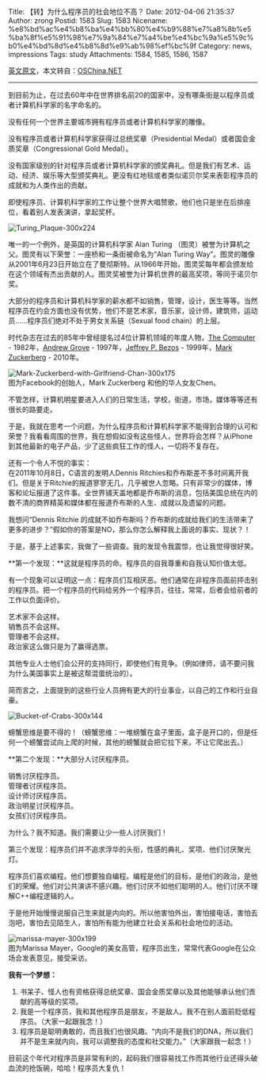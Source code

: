 Title: 【转】为什么程序员的社会地位不高？
Date: 2012-04-06 21:35:37
Author: zrong
Postid: 1583
Slug: 1583
Nicename: %e8%bd%ac%e4%b8%ba%e4%bb%80%e4%b9%88%e7%a8%8b%e5%ba%8f%e5%91%98%e7%9a%84%e7%a4%be%e4%bc%9a%e5%9c%b0%e4%bd%8d%e4%b8%8d%e9%ab%98%ef%bc%9f
Category: news, impressions
Tags: study
Attachments: 1584, 1585, 1586, 1587

[英文原文](http://www.goodbuzz.org/blog/conversation/programmers-high-social-status/)，本文转自：[OSChina.NET](http://www.oschina.net/news/24496/programmers-high-social-status)

------------------------------------------------------------------------

到目前为止，在过去60年中在世界排名前20的国家中，没有哪条街是以程序员或者计算机科学家的名字命名的。

没有任何一个世界主要城市拥有程序员或者计算机科学家的雕像。

没有程序员或者计算机科学家获得过总统奖章（Presidential
Medal）或者国会金质奖章（Congressional Gold Medal）。

没有国家级别的针对程序员或者计算机科学家的颁奖典礼。但是我们有艺术、运动、经济、娱乐等大型颁奖典礼。更没有红地毯或者类似诺贝尔奖来表彰程序员的成就和为人类作出的贡献。

即使程序员、计算机科学家的工作让整个世界大唱赞歌，他们也只是坐在后排座位，看着别人发表演讲，拿起奖杯。<!--more-->

![](http://zengrong.net/wp-content/uploads/2012/04/Turing_Plaque-300x224.jpg "Turing_Plaque-300x224")

唯一的一个例外，是英国的计算机科学家 Alan Turing
（图灵）被誉为计算机之父。图灵有以下荣誉：一座桥和一条街被命名为“Alan
Turing
Way”。图灵的雕像从2001年6月23日开始立在了曼彻斯特。从1966年开始，图灵奖每年都会颁发给在这个领域有杰出贡献的人。图灵奖被誉为计算机世界的最高奖项，等同于诺贝尔奖。

大部分的程序员和计算机科学家的薪水都不如销售，管理，设计，医生等等。当然程序员在约会方面也没有优势，他们不是艺术家，音乐家，设计师，建筑师，运动员……程序员们绝对不处于男女关系链（Sexual
food chain）的上层。

时代杂志在过去的85年中曾经提名过4位计算机领域的年度人物，[The
Computer](http://en.wikipedia.org/wiki/Personal_computer) -
1982年，[Andrew Grove](http://en.wikipedia.org/wiki/Andrew_Grove) -
1997年，[Jeffrey P. Bezos](http://en.wikipedia.org/wiki/Jeff_Bezos) -
1999年，[Mark
Zuckerberg](http://en.wikipedia.org/wiki/Mark_Zuckerberg) - 2010年。

![](http://zengrong.net/wp-content/uploads/2012/04/Mark-Zuckerberd-with-Girlfriend-Chan-300x175.jpg "Mark-Zuckerberd-with-Girlfriend-Chan-300x175")  
图为Facebook的创始人，Mark Zuckerberg 和他的华人女友Chen。

不管怎样，计算机明星要进入人们的日常生活，学校，街道，市场，媒体等等还有很长的路要走。

于是，我就在思考一个问题，为什么程序员和计算机科学家不能得到合理的认可和荣誉？我看看周围的世界，我在想假如没有这些怪人，世界将会怎样？从iPhone到其他最新的电子产品，少了这些疯狂工作的怪人，一切将不复存在。

还有一个令人不悦的事实：  
在2011年10月8日，C语言的发明人Dennis
Ritchies和乔布斯差不多时间离开我们。但是关于Ritchie的报道寥寥无几，几乎被世人忽略。只有非常少的媒体，博客和论坛报道了这件事。全世界铺天盖地都是乔布斯的消息，包括美国总统在内的数不清的商界精英和媒体都在报道乔布斯的人生、成就以及遗留的问题。

我想问“Dennis Ritchie
的成就不如乔布斯吗？乔布斯的成就给我们的生活带来了更多的进步？”假如你的答案是NO，那么你怎么解释我上面说的事实、现状？！

于是，基于上述事实，我做了一些调查。我的发现令我震惊，也让我觉得很好笑。

**第一个发现：**这就是程序员的命。程序员的自我尊重和自我认知价值太低。

有一个现象可以证明这一点：程序员们互相厌恶。他们通常在非程序员面前抨击别的程序员。把一个程序员的代码给另外一个程序员，往往，常常，后者会给前者的工作以负面评价。

艺术家不会这样。  
销售员不会这样。  
管理者不会这样。  
政治家这么做只是为了赢得选票。

其他专业人士他们会公开的支持同行，即使他们有竞争。（例如律师，请不要问我为什么美国事实上是被这帮混蛋统治的）。

简而言之，上面提到的这些行业人员拥有更大的行业事业，以自己的工作和行业自豪。

![](http://zengrong.net/wp-content/uploads/2012/04/Bucket-of-Crabs-300x144.png "Bucket-of-Crabs-300x144")

螃蟹思维是要不得的！（螃蟹思维：一堆螃蟹在盒子里面，盒子是开口的，但是任何一个螃蟹尝试向上爬的时候，其他的螃蟹就会把它拉下来，不让它爬出去。）

**第二个发现：**大部分人讨厌程序员。

销售讨厌程序员。  
管理者讨厌程序员。  
设计师讨厌程序员。  
政治明星讨厌程序员。  
女孩们讨厌程序员。

为什么？我不知道。我们需要让少一些人讨厌我们！

第三个发现：程序员们并不追求浮华的头衔，性感的典礼、奖项、他们讨厌聚光灯。

程序员们喜欢编程。他们想要独自编程。编程是他们的目标，是他们的政治，是他们的荣耀。他们对公共演讲不感兴趣。他们讨厌不如他们聪明的人。他们讨厌不理解C++编程逻辑的人。

于是他开始慢慢说服自己生来就是内向的。所以他害怕外出，害怕接电话，害怕去泡吧，害怕去见陌生人，害怕所有能为他建立社会关系和社会地位的活动。

![](http://zengrong.net/wp-content/uploads/2012/04/marissa-mayer-300x199.jpg "marissa-mayer-300x199")  
图为Marissa
Mayer，Google的美女高管，程序员出生，常常代表Google在公众场合发表意见，接受采访。

**我有一个梦想：**

1.  书呆子、怪人也有资格获得总统奖章、国会金质奖章以及其他能够承认他们贡献的高等级的奖项。
2.  我是一个程序员，我和其他程序员是朋友，不是敌人。我不在别人面前贬低程序员。（大家一起跟我念！）
3.  程序员是聪明勇敢的，而且我们也很风趣。“内向不是我们的DNA，所以我们并不是生来就内向，我可以调整我的态度和社交能力。”（大家跟我一起念！）

目前这个年代对程序员是非常有利的，起码我们很容易找工作而其他行业还得头破血流的抢饭碗，哈哈！程序员大复仇！

